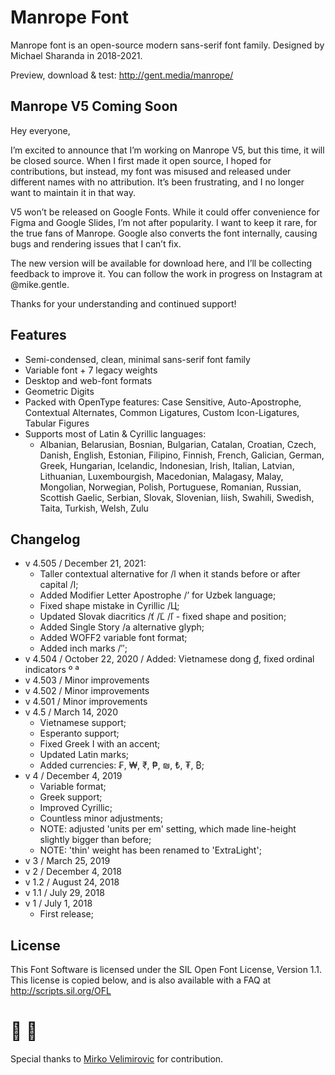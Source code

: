 # Manrope Font

Manrope font is an open-source modern sans-serif font family. Designed by Michael Sharanda in 2018-2021.

Preview, download & test: http://gent.media/manrope/

## Manrope V5 Coming Soon

Hey everyone,

I’m excited to announce that I’m working on Manrope V5, but this time, it will be closed source. When I first made it open source, I hoped for contributions, but instead, my font was misused and released under different names with no attribution. It’s been frustrating, and I no longer want to maintain it in that way.

V5 won’t be released on Google Fonts. While it could offer convenience for Figma and Google Slides, I’m not after popularity. I want to keep it rare, for the true fans of Manrope. Google also converts the font internally, causing bugs and rendering issues that I can’t fix.

The new version will be available for download here, and I’ll be collecting feedback to improve it. You can follow the work in progress on Instagram at @mike.gentle.

Thanks for your understanding and continued support!

## Features

- Semi-condensed, clean, minimal sans-serif font family
- Variable font + 7 legacy weights
- Desktop and web-font formats
- Geometric Digits
- Packed with OpenType features: Case Sensitive, Auto-Apostrophe, Contextual Alternates, Common Ligatures, Custom Icon-Ligatures, Tabular Figures
- Supports most of Latin & Cyrillic languages:
  - Albanian, Belarusian, Bosnian, Bulgarian, Catalan, Croatian, Czech, Danish, English, Estonian, Filipino, Finnish, French, Galician, German, Greek, Hungarian, Icelandic, Indonesian, Irish, Italian, Latvian, Lithuanian, Luxembourgish, Macedonian, Malagasy, Malay, Mongolian, Norwegian, Polish, Portuguese, Romanian, Russian, Scottish Gaelic, Serbian, Slovak, Slovenian, liish, Swahili, Swedish, Taita, Turkish, Welsh, Zulu

## Changelog

- v 4.505 / December 21, 2021:
  - Taller contextual alternative for /l when it stands before or after capital /I;
  - Added Modifier Letter Apostrophe /ʼ for Uzbek language;
  - Fixed shape mistake in Cyrillic /Ц;
  - Updated Slovak diacritics /ť /Ľ /ľ - fixed shape and position;
  - Added Single Story /a alternative glyph;
  - Added WOFF2 variable font format;
  - Added inch marks /″;
- v 4.504 / October 22, 2020 / Added: Vietnamese dong ₫, fixed ordinal indicators º ª
- v 4.503 / Minor improvements
- v 4.502 / Minor improvements
- v 4.501 / Minor improvements
- v 4.5 / March 14, 2020
  - Vietnamese support;
  - Esperanto support;
  - Fixed Greek I with an accent;
  - Updated Latin marks;
  - Added currencies: ₣, ₩, ₹, ₱, ₪, ₺, ₮, ₿;
- v 4 / December 4, 2019
  - Variable format;
  - Greek support;
  - Improved Cyrillic;
  - Countless minor adjustments;
  - NOTE: adjusted 'units per em' setting, which made line-height slightly bigger than before;
  - NOTE: 'thin' weight has been renamed to 'ExtraLight';
- v 3 / March 25, 2019
- v 2 / December 4, 2018
- v 1.2 / August 24, 2018
- v 1.1 / July 29, 2018
- v 1 / July 1, 2018
  - First release;

## License

This Font Software is licensed under the SIL Open Font License, Version 1.1.
This license is copied below, and is also available with a FAQ at
http://scripts.sil.org/OFL

# 🤜 🤛

Special thanks to [Mirko Velimirovic](https://mirkovelimirovic.com/) for contribution.
